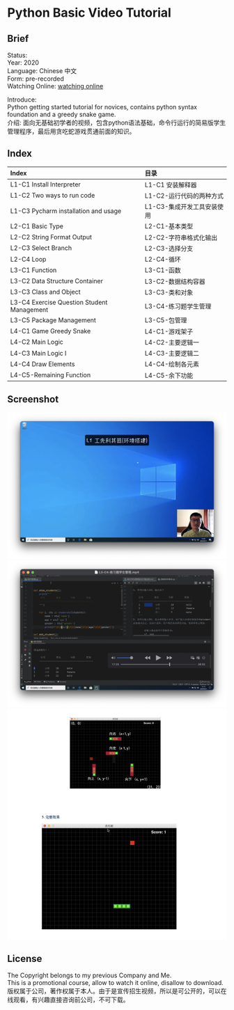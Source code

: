 Python Basic Video Tutorial 
===
## Brief
Status:  
Year: 2020  
Language: Chinese 中文  
Form: pre-recorded  
Watching Online:  [watching online](https://buckets.zyzypy.com/python_basic/)  

Introduce:  
Python getting started tutorial for novices, contains python syntax foundation and a greedy snake game.  
介绍: 
面向无基础初学者的视频，包含python语法基础，命令行运行的简易版学生管理程序，最后用贪吃蛇游戏贯通前面的知识。


## Index  
<!-- for GitHub pages render table, blank space needed in the end of every line-->
| Index                                      | 目录                      |    
|:-------------------------------------------|:------------------------|              
| L1-C1 Install Interpreter                  | L1-C1 安装解释器           |  
| L1-C2 Two ways to run code                 | L1-C2-运行代码的两种方式       |  
| L1-C3 Pycharm installation and usage       | L1-C3-集成开发工具安装使用      |  
| L2-C1 Basic Type                           | L2-C1-基本类型            |  
| L2-C2 String Format Output                 | L2-C2-字符串格式化输出        |  
| L2-C3 Select Branch                        | L2-C3-选择分支            |  
| L2-C4 Loop                                 | L2-C4-循环              |  
| L3-C1 Function                             | L3-C1-函数              |  
| L3-C2 Data Structure Container             | L3-C2-数据结构容器          |  
| L3-C3 Class and Object                     | L3-C3-类和对象            |  
| L3-C4 Exercise Question Student Management | L3-C4-练习题学生管理         |  
| L3-C5 Package Management                   | L3-C5-包管理             |  
| L4-C1 Game Greedy Snake                    | L4-C1-游戏架子            |  
| L4-C2 Main Logic                           | L4-C2-主要逻辑一           |  
| L4-C3 Main Logic I                         | L4-C3-主要逻辑二           |  
| L4-C4 Draw Elements                        | L4-C4-绘制各元素           |  
| L4-C5-Remaining Function                   | L4-C5-余下功能            |  


## Screenshot
![1](./README_IMG/1.png)
![2](./README_IMG/2.png)
![3](./README_IMG/3.png)

## License
The Copyright belongs to my previous Company and Me.  
This is a promotional course, allow to watch it online, disallow to download.  
版权属于公司，著作权属于本人。由于是宣传招生视频，所以是可公开的，可以在线观看，有兴趣直接咨询前公司，不可下载。